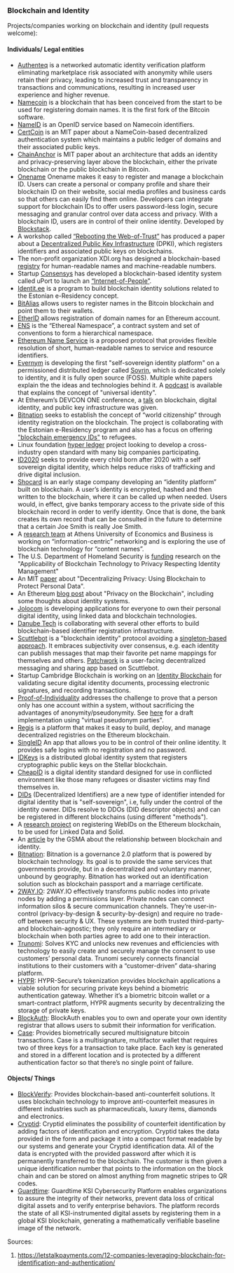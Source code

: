 ### Blockchain and Identity

Projects/companies working on blockchain and identity (pull requests welcome):

#### Individuals/ Legal entities

 * [Authenteq](http://authenteq.com/) is a networked automatic identity verification platform eliminating marketplace risk associated with anonymity while users retain their privacy, leading to increased trust and transparency in transactions and communications, resulting in increased user experience and higher revenue.
 * [Namecoin](http://namecoin.org/) is a blockchain that has been conceived from the start to be used for registering domain names. It is the first fork of the Bitcoin software.
 * [NameID](https://nameid.org/) is an OpenID service based on Namecoin identifiers.
 * [CertCoin](https://courses.csail.mit.edu/6.857/2014/files/19-fromknecht-velicann-yakoubov-certcoin.pdf) is an MIT paper about a NameCoin-based decentralized authentication system which maintains a public ledger of domains and their associated public keys.
 * [ChainAnchor](http://connection.mit.edu/wp-content/uploads/sites/29/2014/12/Anonymous-Identities-for-Permissioned-Blockchains2.pdf) is MIT paper about an architecture that adds an identity and privacy-preserving layer above the blockchain, either the private blockchain or the public blockchain in Bitcoin.
 * [Onename](https://onename.com/) Onename makes it easy to register and manage a blockchain ID. Users can create a personal or company profile and share their blockchain ID on their website, social media profiles and business cards so that others can easily find them online. Developers can integrate support for blockchain IDs to offer users password-less login, secure messaging and granular control over data access and privacy. With a blockchain ID, users are in control of their online identity. Developed by [Blockstack](https://github.com/blockstack).
 * A workshop called [“Rebooting the Web-of-Trust”](http://weboftrust.info/) has produced a paper about a [Decentralized Public Key Infrastructure](https://github.com/WebOfTrustInfo/rebooting-the-web-of-trust/raw/master/final-documents/dpki.pdf) (DPKI), which registers identifiers and associated public keys on blockchains.
 * The non-profit organization XDI.org has designed a blockchain-based [registry](https://docs.google.com/document/d/1i-XChGFsuAi-Id85FWXjX6hOWDn9Sq-qe7ARykJgsBI/) for human-readable names and machine-readable numbers.
 * Startup [Consensys](https://consensys.net/) has developed a blockchain-based identity system called uPort to launch an [“Internet-of-People”](http://www.ibtimes.co.uk/ethereum-studio-consensys-launches-internet-people-digital-ids-assets-secured-unbuntu-phones-1542620).
 * [Identit.ee](http://www.identit.ee/) is a program to build blockchain identity solutions related to the Estonian e-Residency concept.
 * [BitAlias](https://bitalias.github.io/) allows users to register names in the Bitcoin blockchain and point them to their wallets.
 * [EtherID](http://etherid.org/) allows registration of domain names for an Ethereum account.
 * [ENS](https://github.com/nexusdev/ENS) is the “Ethereal Namespace”, a contract system and set of conventions to form a hierarchical namespace.
 * [Ethereum Name Service](https://github.com/ethereum/EIPs/issues/137) is a proposed protocol that provides flexible resolution of short, human-readable names to service and resource identifiers.
 * [Evernym](http://www.evernym.com/) is developing the first "self-sovereign identity platform" on a permissioned distributed ledger called [Sovrin](http://www.sovrin.org/), which is dedicated solely to identity, and it is fully open source (FOSS). Multiple white papers explain the the ideas and technologies behind it. A [podcast](http://bigfintechmedia.com/Podcast/blockchain-and-the-universal-identity) is available that explains the concept of "universal identity".
 * At Ethereum’s DEVCON ONE conference, a [talk](https://www.youtube.com/watch?v=QpaTOvAhLR4) on blockchain, digital identity, and public key infrastructure was given.
 * [Bitnation](https://bitnation.co/) seeks to establish the concept of “world citizenship” through identity registration on the blockchain. The project is collaborating with the Estonian e-Residency program and also has a focus on offering ["blockchain emergency IDs"](https://refugees.bitnation.co/) to refugees.
 * Linux foundation [hyper ledger](https://www.hyperledger.org/) project looking to develop a cross-industry open standard with many big companies participating.
 * [ID2020](http://id2020.org/) seeks to provide every child born after 2020 with a self sovereign digital identity, which helps reduce risks of trafficking and drive digital inclusion.
 * [Shocard](https://shocard.com/) is an early stage company developing an “identity platform” built on blockchain. A user’s identity is encrypted, hashed and then written to the blockchain, where it can be called up when needed. Users would, in effect, give banks temporary access to the private side of this blockchain record in order to verify identity. Once that is done, the bank creates its own record that can be consulted in the future to determine that a certain Joe Smith is really Joe Smith.
 * A [research team](http://mm.aueb.gr/) at Athens University of Economics and Business is working on “information-centric” networking and is exploring the use of blockchain technology for “content names”.
 * The U.S. Department of Homeland Security is [funding](https://blog.aniljohn.com/2015/12/federal-gov-funds-for-identity-r-and-d.html) research on the "Applicability of Blockchain Technology to Privacy Respecting Identity Management"
 * An MIT [paper](http://web.media.mit.edu/~guyzys/data/ZNP15.pdf) about "Decentralizing Privacy: Using Blockchain to Protect Personal Data".
 * An Ethereum [blog post](https://blog.ethereum.org/2016/01/15/privacy-on-the-blockchain/) about "Privacy on the Blockchain", including some thoughts about identity systems.
 * [Jolocom](http://jolocom.com/) is developing applications for everyone to own their personal digital identity, using linked data and blockchain technologies.
 * [Danube Tech](http://danubetech.com/) is collaborating with several other efforts to build blockchain-based identifier registration infrastructure.
 * [Scuttlebot](https://scuttlebot.io/) is a "blockchain identity" protocol avoiding a [singleton-based approach](https://scuttlebot.io/more/articles/design-challenge-avoid-centralization-and-singletons.html). It embraces subjectivity over consensus, e.g. each identity can publish messages that map their favorite pet name mappings for themselves and others. [Patchwork](https://ssbc.github.io/patchwork/) is a user-facing decentralized messaging and sharing app based on Scuttlebot.
 * Startup Cambridge Blockchain is working on an [Identity Blockchain](http://cambridge-blockchain.com/alpha_genesis_block.html) for validating secure digital identity documents, processing electronic signatures, and recording transactions.
 * [Proof-of-Individuality](http://proofofindividuality.online/) addresses the challenge to prove that a person only has one account within a system, without sacrificing the advantages of anonymity/pseudonymity. See [here](https://medium.com/@unlisted/anti-sybil-protocol-using-virtual-pseudonym-parties-10276fcf3b20) for a draft implementation using "virtual pseudonym parties".
 * [Regis](http://regis.nu/) is a platform that makes it easy to build, deploy, and manage decentralized registries on the Ethereum blockchain.
 * [SingleID](http://singleid.com/) An app that allows you to be in control of their online identity. It provides safe logins with no registration and no password.
 * [IDKeys](https://idkeys.net/) is a distributed global identity system that registers cryptographic public keys on the Stellar blockchain.
 * [CheapID](http://guptaoption.com/cheapid/) is a digital identity standard designed for use in conflicted environment like those many refugees or disaster victims may find themselves in.
 * [DIDs](https://docs.google.com/document/d/1Z-9jX4PEWtyRFD5fEyyzEnWK_0ir0no1JJLuRu8O9Gs/) (Decentralized Identifiers) are a new type of identifier intended for digital identity that is "self-sovereign", i.e, fully under the control of the identity owner. DIDs resolve to DDOs (DID descriptor objects) and can be registered in different blockchains (using different "methods").
 * A [research project](https://github.com/jolocom/WebID-Ethereum-Integration) on registering WebIDs on the Ethereum blockchain, to be used for Linked Data and Solid.
 * An [article](http://www.gsma.com/personaldata/the-relationship-between-blockchain-and-digital-identity) by the GSMA about the relationship between blockchain and identity.
 * [Bitnation](https://bitnation.co/): Bitnation is a governance 2.0 platform that is powered by blockchain technology. Its goal is to provide the same services that governments provide, but in a decentralized and voluntary manner, unbound by geography. Bitnation has worked out an identification solution such as blockchain passport and a marriage certificate.
 * [2WAY.IO](http://2way.io/): 2WAY.IO effectively transforms public nodes into private nodes by adding a permissions layer. Private nodes can connect information silos & secure communication channels. They’re user-in-control (privacy-by-design & security-by-design) and require no trade-off between security & UX. These systems are both trusted third-party- and blockchain-agnostic; they only require an intermediary or blockchain when both parties agree to add one to their interaction.
 * [Trunomi](http://www.trunomi.com/): Solves KYC and unlocks new revenues and efficiencies with technology to easily create and securely manage the consent to use customers’ personal data. Trunomi securely connects financial institutions to their customers with a “customer-driven” data-sharing platform.
 * [HYPR](https://www.hypr.com/): HYPR-Secure’s tokenization provides blockchain applications a viable solution for securing private keys behind a biometric authentication gateway. Whether it’s a biometric bitcoin wallet or a smart-contract platform, HYPR augments security by decentralizing the storage of private keys.
 * [BlockAuth](http://blockauth.org/): BlockAuth enables you to own and operate your own identity registrar that allows users to submit their information for verification.
 * [Case](https://choosecase.com/): Provides biometrically secured multisignature bitcoin transactions. Case is a multisignature, multifactor wallet that requires two of three keys for a transaction to take place. Each key is generated and stored in a different location and is protected by a different authentication factor so that there’s no single point of failure.


#### Objects/ Things

 * [BlockVerify](http://www.blockverify.io/): Provides blockchain-based anti-counterfeit solutions. It uses blockchain technology to improve anti-counterfeit measures in different industries such as pharmaceuticals, luxury items, diamonds and electronics.
 * [Cryptid](http://cryptid.xyz/): Cryptid eliminates the possibility of counterfeit identification by adding factors of identification and encryption. Cryptid takes the data provided in the form and package it into a compact format readable by our systems and generate your Cryptid identification data. All of the data is encrypted with the provided password after which it is permanently transferred to the blockchain. The customer is then given a unique identification number that points to the information on the block chain and can be stored on almost anything from magnetic stripes to QR codes.
 * [Guardtime](https://guardtime.com/technology/ksi-technology): Guardtime KSI Cybersecurity Platform enables organizations to assure the integrity of their networks, prevent data loss of critical digital assets and to verify enterprise behaviors. The platform records the state of all KSI-instrumented digital assets by registering them in a global KSI blockchain, generating a mathematically verifiable baseline image of the network.


Sources:
1. https://letstalkpayments.com/12-companies-leveraging-blockchain-for-identification-and-authentication/
